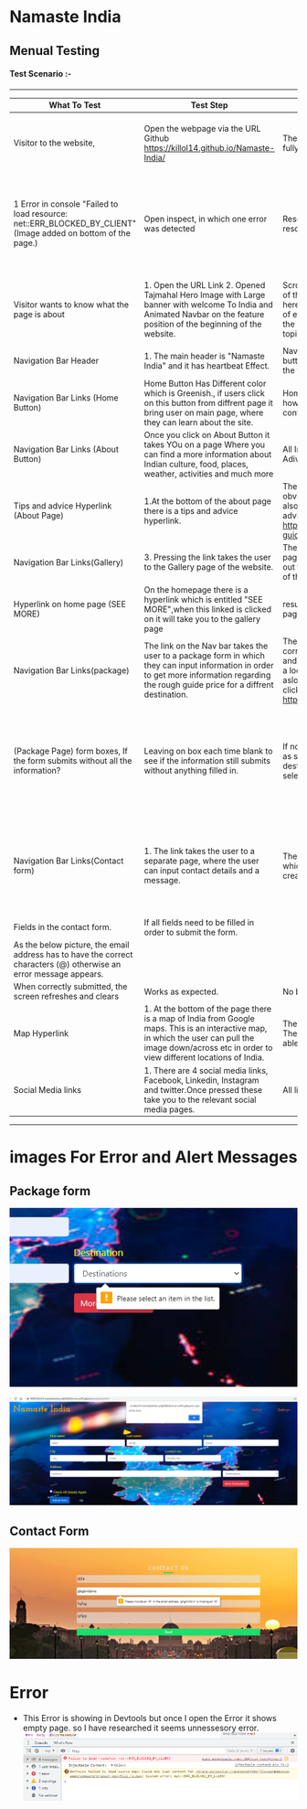 # Namaste India 
## Menual Testing


#### Test Scenario :-
--------------------------------
 |What To Test |Test Step |Result |Expectations |Bug |
 |-------------|----------|-------|-------------|----|
 | Visitor to the website,| Open the webpage via the URL Github https://killol14.github.io/Namaste-India/ | The webpage opens normally, in under  5 seconds of fully loaded content.      |  Github link worked and website loads as expected quickly.| No Bug detected.
 1 Error in console "Failed to load resource: net::ERR_BLOCKED_BY_CLIENT" (Image added on bottom of the page.)| Open inspect, in which one error was detected |Research error, clicked the link but blank screen, so no resolvable error| Website loads as expected and Shoulden't come any error on developer tools but one Error found. |No bug dectected, but error detected on the devtools console
 | Visitor wants to know what the page is about| 1. Open the URL Link 2. Opened Tajmahal Hero Image with Large banner with welcome To India and  Animated Navbar on the feature position of the beginning of the website.| Scrolling down there are More pictures and a description of the Website and an overview of all the features here.Further down, there are more detailed descriptions of each of the features of the site. With hyperlinks to take the user to the correct page with more detail on that topic.All hyperlinks tested and are working.| A Detailed visionary website that is clear to the user what the topic is about| No Bug Detected|
| Navigation Bar Header| 1. The main header is "Namaste India" and it has heartbeat Effect.| Navbar has  Home, About, Gallery, Package and Contact buttons, each button has hover effect and take user on the valid page.|its also responsive| No Bug Detected|
|Navigation Bar Links (Home Button)| Home Button Has Different color which is Greenish., if users click on this button from diffrent page it bring user on main page, where they can learn about the site.|Home button has no function on the home screen, however, if pressed on about, gallery, package and contact page, it takes you back to the main home page | Works as Exepected  | No Bug Detected|
|Navigation Bar Links (About Button)| Once you click on About Button it takes YOu on a page Where you can find a more information about Indian culture, food, places, weather, activities and much more | All Images loding and link on bottom of the page (Tips #7 Adivice Works | All Images loading on time as expacted | No Bug Detected| 
| Tips and advice Hyperlink (About Page)| 1.At the bottom of the about page there is a tips and advice hyperlink. |The hyperlink is detailed in a separate colour, which is obvious to the user to be able to click on this. The link also takes the user to another website detailing travel advice to India. https://www.responsibletravel.com/holidays/india/travel-guide/india-travel-advice| As expected, to work without any bugs| No Bug Detected|
| Navigation Bar Links(Gallery)| 3. Pressing the link takes the user to the Gallery page of the website.| The link works and takes the user to images of India page. there is a hover over all the photos, which zooms out the image. The photos also gives the user a snapshot of the beauty of India.| As expected, to work without any bugs| No Bug Detected|
|Hyperlink on home page (SEE MORE) | On the homepage there is a hyperlink which is entitled "SEE MORE",when this linked is clicked on it will take you to the gallery page | result as expected link works, Link takes to the gallery page | No bug detected |
|Navigation Bar Links(package)| The link on the Nav bar takes the user to a package form in which they can input information in order to get more information regarding the rough guide price for a diffrent destination.| The link is working correctly and take the user to the correct page.The submit button also has been tested, and work correctly in that it shows the rough price once a location is selected from the drop down menu. I have aslo tested the more destinations button, which once clicked takes you to a 3rd party website https://www.exoticca.com/uk | As expected, to work without any bugs| No Bug Detected|
|(Package Page) form boxes, If the form submits without all the information? | Leaving on box each time blank to see if the information still submits without anything filled in.| If no information is inputted, there will be error messages as seen in the below pictures.This is the same for the destination drop down menu, if a destination is not selected the prices will not appear.|All boxes (first name, last name, email, city, postcode, Contact number, address, destination) works as expected| No Bug Detected|
| Navigation Bar Links(Contact form)|1. The link takes the user to a separate page, where the user can input contact details and a message.| There is a details tab which has a drop-down arrow, in which the user can find the contact details of the content creator.| As expected, to work without any bugs, content was tested an email was recieved from this contact form| No Bug Detected|
| Fields in the contact form. | If all fields need to be filled in order to submit the form. | 
As the below picture, the email address has to have the correct characters (@) otherwise an error message appears. | 
When correctly submitted, the screen refreshes and clears | Works as expected. | No bugs detected.
| Map Hyperlink| 1. At the bottom of the page there is a map of India from Google maps. This is an interactive map, in which the user can pull the image down/across etc in order to view different locations of India.| The Hyperlink works and takes the user to google maps. The interactive feature in the website also works and is able to move within the website itself.| As expected, to work without any bugs| No Bug Detected|
| Social Media links| 1. There are 4 social media links, Facebook, Linkedin, Instagram and twitter.Once pressed these take you to the relevant social media pages.| All links work and take to the relevant social media page| As expected, to work without any bugs| No Bug Detected|
------------------
# images For Error and Alert Messages

## Package form

![Package Input message](assets/images/images/README.img/packageforminputmsg.PNG)

![Package Alert message](assets/images/images/README.img/packageformalert.PNG)

## Contact Form

![Contact Form Input Message](assets/images/images/README.img/Contactformmsg.PNG)


# Error
* This Error is showing in Devtools but once I open the Error it shows empty page. so I have researched it seems unnessesory error.
![Website Homepage Error](assets/images/images/README.img/Wrong%20Error.PNG)
